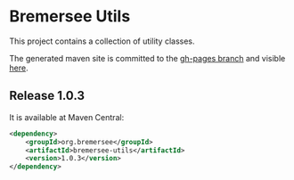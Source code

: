 # Bremersee Utils
This project contains a collection of utility classes.

The generated maven site is committed to the [gh-pages branch](https://github.com/bremersee/utils/tree/gh-pages) and visible [here](http://bremersee.github.io/utils/).

## Release 1.0.3

It is available at Maven Central:
```xml
<dependency>
    <groupId>org.bremersee</groupId>
    <artifactId>bremersee-utils</artifactId>
    <version>1.0.3</version>
</dependency>
```
